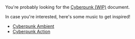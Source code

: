 You're probably looking for the [Cyberpunk (WIP)](Cyberpunk%20(WIP).md) document.

In case you're interested, here's some music to get inspired!

- [Cyberpunk Ambient](https://open.spotify.com/playlist/76k7M8LXpt7JsbvGd04Jqq)
- [Cyberpunk Action](https://open.spotify.com/playlist/5V8y98v3GTn5XWgMX0mQhc)
